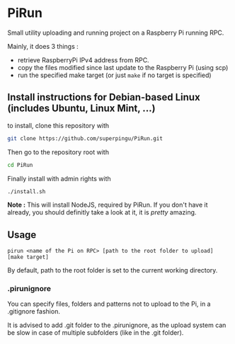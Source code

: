 # PiRun
Small utility uploading and running project on a Raspberry Pi running RPC.

Mainly, it does 3 things :
* retrieve RaspberryPi IPv4 address from RPC.
* copy the files modified since last update to the Raspberry Pi (using scp)
* run the specified make target (or just `make` if no target is specified)

## Install instructions for Debian-based Linux (includes Ubuntu, Linux Mint, ...)

to install, clone this repository with

```bash
git clone https://github.com/superpingu/PiRun.git
```

Then go to the repository root with

```bash
cd PiRun
```

Finally install with admin rights with

```bash
./install.sh
```
**Note :** This will install NodeJS, required by PiRun. If you don't have it already, you should definitly take a look at it, it is *pretty* amazing.

## Usage

```
pirun <name of the Pi on RPC> [path to the root folder to upload] [make target]
```

By default, path to the root folder is set to the current working directory.

### .pirunignore

You can specify files, folders and patterns not to upload to the Pi, in a .gitignore fashion.

It is advised to add .git folder to the .pirunignore, as the upload system can be slow in case of multiple subfolders (like in the .git folder).
